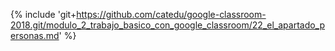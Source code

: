 {% include 'git+https://github.com/catedu/google-classroom-2018.git/modulo_2_trabajo_basico_con_google_classroom/22_el_apartado_personas.md' %}